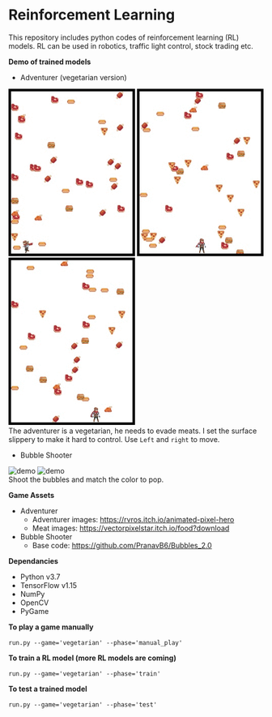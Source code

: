 # Reinforcement Learning 

This repository includes python codes of reinforcement learning (RL) models.
RL can be used in robotics, traffic light control, stock trading etc.
 
**Demo of trained models**
* Adventurer (vegetarian version)

![demo](demo/vegetarian/demo1.gif) ![demo](demo/vegetarian/demo2.gif) ![demo](demo/vegetarian/demo3.gif)\
The adventurer is a vegetarian, he needs to evade meats. 
 I set the surface slippery to make it hard to control. 
 Use ```Left``` and ```right``` to move. 

* Bubble Shooter

![demo](demo/bubble/demo1.gif) ![demo](demo/bubble/demo2.gif)\
Shoot the bubbles and match the color to pop. 

**Game Assets**
* Adventurer
  - Adventurer images: https://rvros.itch.io/animated-pixel-hero
  - Meat images: https://vectorpixelstar.itch.io/food?download
 * Bubble Shooter
   - Base code: https://github.com/PranavB6/Bubbles_2.0

**Dependancies**
* Python v3.7
* TensorFlow v1.15
* NumPy
* OpenCV
* PyGame

**To play a game manually**
```
run.py --game='vegetarian' --phase='manual_play'
```

**To train a RL model (more RL models are coming)**
```
run.py --game='vegetarian' --phase='train'
```

**To test a trained model**
```
run.py --game='vegetarian' --phase='test'
``` 